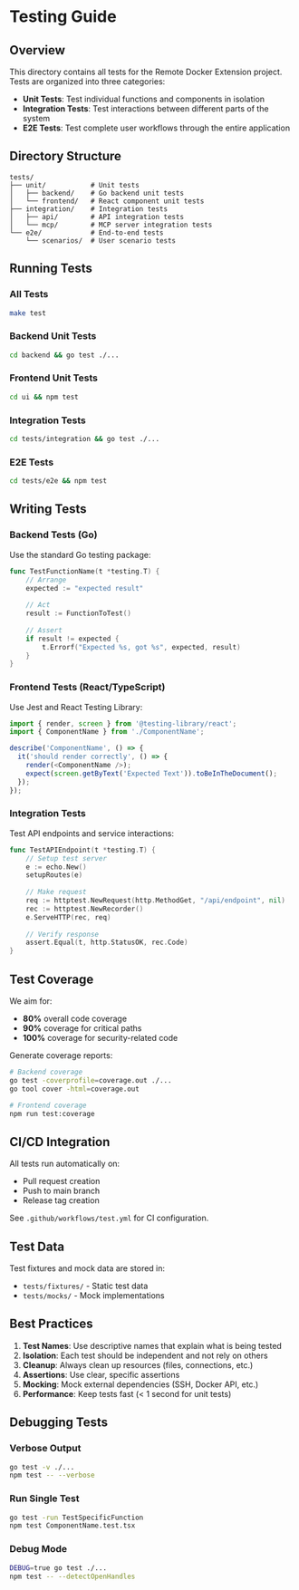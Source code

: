 # Testing Guide

## Overview

This directory contains all tests for the Remote Docker Extension project. Tests are organized into three categories:

- **Unit Tests**: Test individual functions and components in isolation
- **Integration Tests**: Test interactions between different parts of the system
- **E2E Tests**: Test complete user workflows through the entire application

## Directory Structure

```
tests/
├── unit/           # Unit tests
│   ├── backend/    # Go backend unit tests
│   └── frontend/   # React component unit tests
├── integration/    # Integration tests
│   ├── api/        # API integration tests
│   └── mcp/        # MCP server integration tests
└── e2e/            # End-to-end tests
    └── scenarios/  # User scenario tests
```

## Running Tests

### All Tests
```bash
make test
```

### Backend Unit Tests
```bash
cd backend && go test ./...
```

### Frontend Unit Tests
```bash
cd ui && npm test
```

### Integration Tests
```bash
cd tests/integration && go test ./...
```

### E2E Tests
```bash
cd tests/e2e && npm test
```

## Writing Tests

### Backend Tests (Go)

Use the standard Go testing package:

```go
func TestFunctionName(t *testing.T) {
    // Arrange
    expected := "expected result"
    
    // Act
    result := FunctionToTest()
    
    // Assert
    if result != expected {
        t.Errorf("Expected %s, got %s", expected, result)
    }
}
```

### Frontend Tests (React/TypeScript)

Use Jest and React Testing Library:

```typescript
import { render, screen } from '@testing-library/react';
import { ComponentName } from './ComponentName';

describe('ComponentName', () => {
  it('should render correctly', () => {
    render(<ComponentName />);
    expect(screen.getByText('Expected Text')).toBeInTheDocument();
  });
});
```

### Integration Tests

Test API endpoints and service interactions:

```go
func TestAPIEndpoint(t *testing.T) {
    // Setup test server
    e := echo.New()
    setupRoutes(e)
    
    // Make request
    req := httptest.NewRequest(http.MethodGet, "/api/endpoint", nil)
    rec := httptest.NewRecorder()
    e.ServeHTTP(rec, req)
    
    // Verify response
    assert.Equal(t, http.StatusOK, rec.Code)
}
```

## Test Coverage

We aim for:
- **80%** overall code coverage
- **90%** coverage for critical paths
- **100%** coverage for security-related code

Generate coverage reports:

```bash
# Backend coverage
go test -coverprofile=coverage.out ./...
go tool cover -html=coverage.out

# Frontend coverage
npm run test:coverage
```

## CI/CD Integration

All tests run automatically on:
- Pull request creation
- Push to main branch
- Release tag creation

See `.github/workflows/test.yml` for CI configuration.

## Test Data

Test fixtures and mock data are stored in:
- `tests/fixtures/` - Static test data
- `tests/mocks/` - Mock implementations

## Best Practices

1. **Test Names**: Use descriptive names that explain what is being tested
2. **Isolation**: Each test should be independent and not rely on others
3. **Cleanup**: Always clean up resources (files, connections, etc.)
4. **Assertions**: Use clear, specific assertions
5. **Mocking**: Mock external dependencies (SSH, Docker API, etc.)
6. **Performance**: Keep tests fast (< 1 second for unit tests)

## Debugging Tests

### Verbose Output
```bash
go test -v ./...
npm test -- --verbose
```

### Run Single Test
```bash
go test -run TestSpecificFunction
npm test ComponentName.test.tsx
```

### Debug Mode
```bash
DEBUG=true go test ./...
npm test -- --detectOpenHandles
```